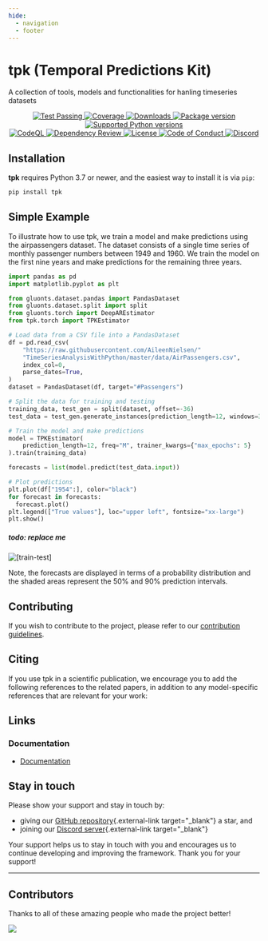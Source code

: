 ```yaml
---
hide:
  - navigation
  - footer
---
```

# tpk (Temporal Predictions Kit)

A collection of tools, models and functionalities for hanling timeseries datasets

<!-- <img class="hide-on-website" height="100px" src="https://ts.gluon.ai/dev/_static/gluonts.svg"> -->

<!-- # GluonTS - Probabilistic Time Series Modeling in Python -->

<p align="center">
  <a href="https://github.com/airtai/tpk/actions/workflows/test.yaml" target="_blank">
    <img src="https://github.com/airtai/tpk/actions/workflows/test.yaml/badge.svg?branch=main" alt="Test Passing"/>
  </a>

<a href="https://coverage-badge.samuelcolvin.workers.dev/redirect/airtai/tpk" target="_blank">
      <img src="https://coverage-badge.samuelcolvin.workers.dev/airtai/tpk.svg" alt="Coverage">
  </a>

<a href="https://www.pepy.tech/projects/tpk" target="_blank">
    <img src="https://static.pepy.tech/personalized-badge/tpk?period=month&units=international_system&left_color=grey&right_color=green&left_text=downloads/month" alt="Downloads"/>
  </a>

<a href="https://pypi.org/project/tpk" target="_blank">
    <img src="https://img.shields.io/pypi/v/tpk?label=PyPI" alt="Package version">
  </a>

<a href="https://pypi.org/project/tpk" target="_blank">
    <img src="https://img.shields.io/pypi/pyversions/tpk.svg" alt="Supported Python versions">
  </a>

<br/>

<a href="https://github.com/airtai/tpk/actions/workflows/codeql.yml" target="_blank">
    <img src="https://github.com/airtai/tpk/actions/workflows/codeql.yml/badge.svg" alt="CodeQL">
  </a>

<a href="https://github.com/airtai/tpk/actions/workflows/dependency-review.yaml" target="_blank">
    <img src="https://github.com/airtai/tpk/actions/workflows/dependency-review.yaml/badge.svg" alt="Dependency Review">
  </a>

<a href="https://github.com/airtai/tpk/blob/main/LICENSE" target="_blank">
    <img src="https://img.shields.io/github/license/airtai/tpk.png" alt="License">
  </a>

<a href="https://github.com/airtai/tpk/blob/main/CODE_OF_CONDUCT.md" target="_blank">
    <img src="https://img.shields.io/badge/Contributor%20Covenant-2.1-4baaaa.svg" alt="Code of Conduct">
  </a>

<a href="https://discord.gg/qFm6aSqq59" target="_blank">
      <img alt="Discord" src="https://img.shields.io/discord/1085457301214855171?logo=discord">
  </a>
</p>

<!-- GluonTS is a Python package for probabilistic time series modeling, focusing on deep learning based models,
based on [PyTorch](https://pytorch.org) and [MXNet](https://mxnet.apache.org). -->

## Installation

**tpk** requires Python 3.7 or newer, and the easiest way to install it is via
`pip`:

```bash
pip install tpk
```

<!-- See the [documentation](https://ts.gluon.ai/stable/getting_started/install.html)
for more info on how GluonTS can be installed. -->

## Simple Example

To illustrate how to use tpk, we train a model and make predictions
using the airpassengers dataset. The dataset consists of a single time
series of monthly passenger numbers between 1949 and 1960. We train the model
on the first nine years and make predictions for the remaining three years.

```py
import pandas as pd
import matplotlib.pyplot as plt

from gluonts.dataset.pandas import PandasDataset
from gluonts.dataset.split import split
from gluonts.torch import DeepAREstimator
from tpk.torch import TPKEstimator

# Load data from a CSV file into a PandasDataset
df = pd.read_csv(
    "https://raw.githubusercontent.com/AileenNielsen/"
    "TimeSeriesAnalysisWithPython/master/data/AirPassengers.csv",
    index_col=0,
    parse_dates=True,
)
dataset = PandasDataset(df, target="#Passengers")

# Split the data for training and testing
training_data, test_gen = split(dataset, offset=-36)
test_data = test_gen.generate_instances(prediction_length=12, windows=3)

# Train the model and make predictions
model = TPKEstimator(
    prediction_length=12, freq="M", trainer_kwargs={"max_epochs": 5}
).train(training_data)

forecasts = list(model.predict(test_data.input))

# Plot predictions
plt.plot(df["1954":], color="black")
for forecast in forecasts:
  forecast.plot()
plt.legend(["True values"], loc="upper left", fontsize="xx-large")
plt.show()
```

##### todo: replace me

![[train-test]](https://ts.gluon.ai/static/README/forecasts.png)

Note, the forecasts are displayed in terms of a probability distribution and
the shaded areas represent the 50% and 90% prediction intervals.

## Contributing

If you wish to contribute to the project, please refer to our
[contribution guidelines](https://github.com/airt/tpk/tree/dev/CONTRIBUTING.md).

## Citing

If you use tpk in a scientific publication, we encourage you to add the following references to the related papers,
in addition to any model-specific references that are relevant for your work:

<!-- ```bibtex
@article{gluonts_jmlr,
  author  = {Alexander Alexandrov and Konstantinos Benidis and Michael Bohlke-Schneider
    and Valentin Flunkert and Jan Gasthaus and Tim Januschowski and Danielle C. Maddix
    and Syama Rangapuram and David Salinas and Jasper Schulz and Lorenzo Stella and
    Ali Caner Türkmen and Yuyang Wang},
  title   = {{GluonTS: Probabilistic and Neural Time Series Modeling in Python}},
  journal = {Journal of Machine Learning Research},
  year    = {2020},
  volume  = {21},
  number  = {116},
  pages   = {1-6},
  url     = {http://jmlr.org/papers/v21/19-820.html}
}
```

```bibtex
@article{gluonts_arxiv,
  author  = {Alexandrov, A. and Benidis, K. and Bohlke-Schneider, M. and
    Flunkert, V. and Gasthaus, J. and Januschowski, T. and Maddix, D. C.
    and Rangapuram, S. and Salinas, D. and Schulz, J. and Stella, L. and
    Türkmen, A. C. and Wang, Y.},
  title   = {{GluonTS: Probabilistic Time Series Modeling in Python}},
  journal = {arXiv preprint arXiv:1906.05264},
  year    = {2019}
}
``` -->

## Links

### Documentation

* [Documentation](https://tpk.airt.ai/)

<!-- ### References

* [JMLR MLOSS Paper](http://www.jmlr.org/papers/v21/19-820.html)
* [ArXiv Paper](https://arxiv.org/abs/1906.05264)
* [Collected Papers from the group behind GluonTS](https://github.com/awslabs/gluonts/tree/dev/REFERENCES.md): a bibliography. -->

<!-- ### Tutorials and Workshops

* [Tutorial at IJCAI 2021 (with videos)](https://lovvge.github.io/Forecasting-Tutorial-IJCAI-2021/) with [YouTube link](https://youtu.be/AB3I9pdT46c).
* [Tutorial at WWW 2020 (with videos)](https://lovvge.github.io/Forecasting-Tutorial-WWW-2020/)
* [Tutorial at SIGMOD 2019](https://lovvge.github.io/Forecasting-Tutorials/SIGMOD-2019/)
* [Tutorial at KDD 2019](https://lovvge.github.io/Forecasting-Tutorial-KDD-2019/)
* [Tutorial at VLDB 2018](https://lovvge.github.io/Forecasting-Tutorial-VLDB-2018/)
* [Neural Time Series with GluonTS](https://youtu.be/beEJMIt9xJ8)
* [International Symposium of Forecasting: Deep Learning for Forecasting workshop](https://lostella.github.io/ISF-2020-Deep-Learning-Workshop/) -->

## Stay in touch

Please show your support and stay in touch by:

- giving our [GitHub repository](https://github.com/airtai/tpk/){.external-link target="_blank"} a star, and
- joining our [Discord server](https://discord.gg/qFm6aSqq59){.external-link target="_blank"}

Your support helps us to stay in touch with you and encourages us to
continue developing and improving the framework. Thank you for your
support!

---

## Contributors

Thanks to all of these amazing people who made the project better!

<a href="https://github.com/airtai/tpk/graphs/contributors">
  <img src="https://contrib.rocks/image?repo=airtai/tpk"/>
</a>
